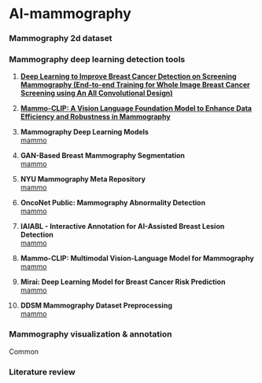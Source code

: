 # AI-mammography

### Mammography 2d dataset

### Mammography deep learning detection tools
1. [**Deep Learning to Improve Breast Cancer Detection on Screening Mammography (End-to-end Training for Whole Image Breast Cancer Screening using An All Convolutional Design)**](https://github.com/lishen/end2end-all-conv)

2. [**Mammo-CLIP: A Vision Language Foundation Model to Enhance Data Efficiency and Robustness in Mammography**](https://github.com/batmanlab/Mammo-CLIP)

4. **Mammography Deep Learning Models**  
   [mammo](https://github.com/escuccim/mammography-models)

5. **GAN-Based Breast Mammography Segmentation**  
   [mammo](https://github.com/ankit-ai/GAN_breast_mammography_segmentation)

6. **NYU Mammography Meta Repository**  
   [mammo](https://github.com/nyukat/mammography_metarepository)

7. **OncoNet Public: Mammography Abnormality Detection**  
   [mammo](https://github.com/yala/OncoNet_Public)

8. **IAIABL - Interactive Annotation for AI-Assisted Breast Lesion Detection**  
   [mammo](https://github.com/alinajadebarnett/iaiabl)

9. **Mammo-CLIP: Multimodal Vision-Language Model for Mammography**  
   [mammo](https://github.com/batmanlab/Mammo-CLIP)

10. **Mirai: Deep Learning Model for Breast Cancer Risk Prediction**  
   [mammo](https://github.com/yala/Mirai)

11. **DDSM Mammography Dataset Preprocessing**  
    [mammo](https://github.com/multinormal/ddsm)




### Mammography visualization & annotation
Common
### Literature review

